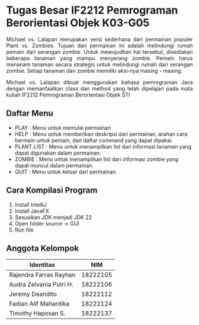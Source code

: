 # Tugas Besar IF2212 Pemrograman Berorientasi Objek K03-G05 <!-- omit in toc -->

<p align="justify"> Michael vs. Lalapan merupakan versi sederhana dari permainan populer Plant vs. Zombies. Tujuan dari permainan ini adalah melindungi rumah pemain dari serangan zombie. Untuk mewujudkan hal tersebut, disediakan beberapa tanaman yang mampu menyerang zombie. Pemain harus menanam tanaman secara strategis untuk melindungi rumah dari serangan zombie. Setiap tanaman dan zombie memiliki aksi-nya masing - masing. </p>

<p align="justify"> Michael vs. Lalapan dibuat menggunakan bahasa pemrograman Java dengan memanfaatkan class dan method yang telah dipelajari pada mata kuliah IF2212 Pemrograman Berorientasi Objek STI </p>

## Daftar Menu
* PLAY : Menu untuk memulai permainan
* HELP : Menu untuk memberikan deskripsi dari permainan, arahan cara bermain untuk pemain, dan daftar command yang dapat dipakai.
* PLANT LIST : Menu untuk menampilkan list dari informasi tanaman yang dapat digunakan dalam permainan.
* ZOMBIE : Menu untuk menampilkan list dari informasi zombie yang dapat muncul dalam permainan.
* QUIT : Menu untuk keluar dari permainan. 

## Cara Kompilasi Program
1. Install IntelliJ
2. Install JavaFX
3. Sesuaikan JDK menjadi JDK 22
4. Open folder source -> GUI
5. Run file


## Anggota Kelompok
| Identitas                          | NIM |
| -----------------------------------|-----------------|
| Rajendra Farras Rayhan         | 18222105       |
| Audra Zelvania Putri H.  | 18222106      |
| Jeremy Deandito    | 18222112 |
| Fadian Alif Mahardika       | 18222124 |
| Timothy Haposan S.       | 18222137 |

